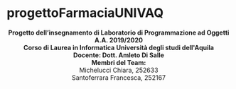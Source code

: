 # progettoFarmaciaUNIVAQ

<div align="center">
  <b>Progetto dell’insegnamento di Laboratorio di Programmazione ad Oggetti</b>
  <b>A.A. 2019/2020</b>
  <br>
  <b>Corso di Laurea in Informatica</b>
  <b>Università degli studi dell'Aquila</b>
  <br>
  <b>Docente: Dott. Amleto Di Salle</b>
  <br>
  <b>Membri del Team:</b><br>
  Michelucci Chiara, 252633 <br>
  Santoferrara Francesca, 252167
</div>
